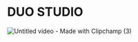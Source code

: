 # DUO STUDIO


![Untitled video - Made with Clipchamp (3)](https://github.com/autumn-absconds/duo-studio/assets/65112908/8537e6e8-022c-4110-b3cc-62684c0a834d)
